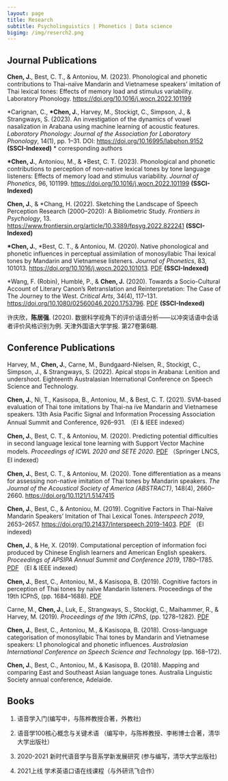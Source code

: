 ```yaml
---
layout: page
title: Research
subtitle: Psycholinguistics | Phonetics | Data science
bigimg: /img/reserch2.png
---
```


## Journal Publications

**Chen, J.**, Best, C. T., & Antoniou, M. (2023). Phonological and phonetic contributions to Thai-naïve Mandarin and Vietnamese speakers’ imitation of Thai lexical tones: Effects of memory load and stimulus variability. Laboratory Phonology. https://doi.org/10.1016/j.wocn.2022.101199

\*Carignan, C., **\*Chen, J.**, Harvey, M., Stockigt, C., Simpson, J., & Strangways, S. (2023). An investigation of the dynamics of vowel nasalization in Arabana using machine learning of acoustic features. *Laboratory Phonology: Journal of the Association for Laboratory Phonology*, 14(1), pp. 1–31. DOI: https://doi.org/10.16995/labphon.9152 **(SSCI-Indexed)** \* corresponding authors

**\*Chen, J.**, Antoniou, M., & \*Best, C. T. (2023). Phonological and phonetic contributions to perception of non-native lexical tones by tone language listeners: Effects of memory load and stimulus variability. *Journal of Phonetics*, 96, 101199. https://doi.org/10.1016/j.wocn.2022.101199 **(SSCI-Indexed)**

**Chen, J.**, & \*Chang, H. (2022). Sketching the Landscape of Speech Perception Research (2000–2020): A Bibliometric Study. *Frontiers in Psychology*, 13. https://www.frontiersin.org/article/10.3389/fpsyg.2022.822241 **(SSCI-Indexed)**

**\*Chen, J.**, \*Best, C. T., & Antoniou, M. (2020). Native phonological and phonetic influences in perceptual assimilation of monosyllabic Thai lexical tones by Mandarin and Vietnamese listeners. *Journal of Phonetics*, 83, 101013. https://doi.org/10.1016/j.wocn.2020.101013. [PDF](https://www.jianguoyun.com/p/DdRiHHkQo4epBxi0nvED) **(SSCI-Indexed)**

\*Wang, F. (Robin), Humblé, P., & **Chen, J.** (2020). Towards a Socio-Cultural Account of Literary Canon’s Retranslation and Reinterpretation: The Case of The Journey to the West. *Critical Arts*, 34(4), 117–131. https://doi.org/10.1080/02560046.2020.1753796.  [PDF](https://www.jianguoyun.com/p/DVzy1zAQo4epBxjFnvED) **(SSCI-Indexed)**

许庆欣，**陈居强**. (2020). 数据科学视角下的评价话语分析——以冲突话语中会话者评价风格识别为例. 天津外国语大学学报. 第27卷第6期.


## Conference Publications

Harvey, M., **Chen, J.**, Carne, M., Bundgaard-Nielsen, R., Stockigt, C., Simpson, J., & Strangways, S. (2022). Apical stops in Arabana: Lenition and undershoot. Eighteenth Australasian International Conference on Speech Science and Technology. 

**Chen, J.**, Ni, T., Kasisopa, B., Antoniou, M., & Best, C. T. (2021). SVM-based evaluation of Thai tone imitations by Thai-na ̈ıve Mandarin and Vietnamese speakers. 13th Asia Pacific Signal and Information Processing Association Annual Summit and Conference, 926–931. （EI & IEEE indexed）

 **Chen, J.**, Best, C. T., & Antoniou, M. (2020). Predicting potential difficulties in second language lexical tone learning with Support Vector Machine models. *Proceedings of ICWL 2020 and SETE 2020*. [PDF](https://www.jianguoyun.com/p/DSYCfVUQo4epBxiWoPED) （Springer LNCS, EI indexed）

 **Chen, J.**, Best, C. T., & Antoniou, M. (2020). Tone differentiation as a means for assessing non-native imitation of Thai tones by Mandarin speakers. *The Journal of the Acoustical Society of America (ABSTRACT)*, 148(4), 2660–2660. https://doi.org/10.1121/1.5147415

 **Chen, J.**, Best, C., & Antoniou, M. (2019). Cognitive Factors in Thai-Naïve Mandarin Speakers’ Imitation of Thai Lexical Tones. *Interspeech 2019*, 2653–2657. https://doi.org/10.21437/Interspeech.2019-1403. [PDF](https://www.jianguoyun.com/p/DRd7RVsQo4epBxiZoPED) （EI indexed)

 **Chen, J.**, & He, X. (2019). Computational perception of information foci produced by Chinese English learners and American English speakers. *Proceedings of APSIPA Annual Summit and Conference 2019*, 1780–1785. [PDF](https://www.jianguoyun.com/p/DStDhq4Qo4epBxjHnvED) （EI & IEEE indexed）

 **Chen, J.**, Best, C., Antoniou, M., & Kasisopa, B. (2019). Cognitive factors in perception of Thai tones by naïve Mandarin listeners. Proceedings of the 19th ICPhS, (pp. 1684–1688). [PDF](https://www.jianguoyun.com/p/DVYZmCUQo4epBxjEnvED)

 Carne, M., **Chen, J.**, Luk, E., Strangways, S., Stockigt, C., Maihammer, R., & Harvey, M. (2019). *Proceedings of the 19th ICPhS*, (pp. 1278–1282). [PDF](https://www.jianguoyun.com/p/DfUwjKgQo4epBxi_nvED)

 **Chen, J.**, Best, C., Antoniou, M., & Kasisopa, B. (2018). Cross-language categorisation of monosyllabic Thai tones by Mandarin and Vietnamese speakers: L1 phonological and phonetic influences. *Australasian International Conference on Speech Science and Technology* (pp. 168–172).

 **Chen, J.**, Best, C., Antoniou, M., & Kasisopa, B. (2018). Mapping and comparing East and Southeast Asian language tones. Australia Linguistic Society annual conference, Adelaide.


## Books

 1. 语音学入门(编写中，与陈桦教授合著，外教社)

 2. 语音学100核心概念与关键术语 （编写中，与陈桦教授、李彬博士合著，清华大学出版社）

 3. 2020-2021 新时代语音学与音系学新发展研究 (参与编写，清华大学出版社)

 4. 2021上线 学术英语口语在线课程（与外研讯飞合作）
